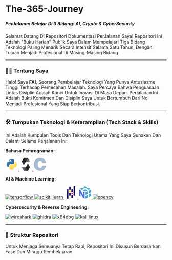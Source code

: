 # The-365-Journey

##### PerJalanan Belajar Di 3 Bidang: AI, Crypto & CyberSecurity

Selamat Datang Di Repositori Dokumentasi PerJalanan Saya! Repositori Ini Adalah "Buku Harian" Publik Saya Dalam Mempelajari Tiga Bidang Teknologi Paling Menarik Secara Intensif Selama Satu Tahun, Dengan Tujuan Menjadi Profesional Di Masing-Masing Bidang.

---

### 👨‍💻 **Tentang Saya**

Halo! Saya **FAI**, Seorang Pembelajar Teknologi Yang Punya Antusiasme Tinggi Terhadap Pemecahan Masalah. Saya Percaya Bahwa Penguasaan Lintas Disiplin Adalah Kunci Untuk Inovasi Di Masa Depan. Perjalanan Ini Adalah Bukti Komitmen Dan Disiplin Saya Untuk Bertumbuh Dari Nol Menjadi Profesional Yang Siap Berkontribusi.

---

### 🛠️ **Tumpukan Teknologi & Keterampilan (Tech Stack & Skills)**

Ini Adalah Kumpulan Tools Dan Teknologi Utama Yang Saya Gunakan Dan Dalami Selama Perjalanan Ini:

**Bahasa Pemrograman:**
<p align="left">
  <a href="https://www.python.org" target="_blank" rel="noreferrer"> <img src="https://raw.githubusercontent.com/devicons/devicon/master/icons/python/python-original.svg" alt="python" width="40" height="40"/> </a>
  <a href="https://soliditylang.org/" target="_blank" rel="noreferrer"> <img src="https://raw.githubusercontent.com/devicons/devicon/master/icons/solidity/solidity-original.svg" alt="solidity" width="40" height="40"/> </a>
  <a href="https://www.cplusplus.com/" target="_blank" rel="noreferrer"> <img src="https://raw.githubusercontent.com/devicons/devicon/master/icons/c/c-original.svg" alt="C" width="40" height="40"/> </a>
</p>

**AI & Machine Learning:**
<p align="left">
  <a href="https://www.tensorflow.org" target="_blank" rel="noreferrer"> <img src="https://www.vectorlogo.zone/logos/tensorflow/tensorflow-icon.svg" alt="tensorflow" width="40" height="40"/> </a>
  <a href="https://scikit-learn.org/" target="_blank" rel="noreferrer"> <img src="https://upload.wikimedia.org/wikipedia/commons/0/05/Scikit_learn_logo_small.svg" alt="scikit_learn" width="40" height="40"/> </a>
  <a href="https://pandas.pydata.org/" target="_blank" rel="noreferrer"> <img src="https://raw.githubusercontent.com/devicons/devicon/2ae2a900d2f041da66e950e4d48052658d850630/icons/pandas/pandas-original.svg" alt="pandas" width="40" height="40"/> </a>
  <a href="https://numpy.org/" target="_blank" rel="noreferrer"> <img src="https://raw.githubusercontent.com/devicons/devicon/master/icons/numpy/numpy-original.svg" alt="numpy" width="40" height="40"/> </a>
  <a href="https://opencv.org/" target="_blank" rel="noreferrer"> <img src="https://www.vectorlogo.zone/logos/opencv/opencv-icon.svg" alt="opencv" width="40" height="40"/> </a>
</p>

**Cybersecurity & Reverse Engineering:**
<p align="left">
  <a href="https://www.wireshark.org/" target="_blank" rel="noreferrer"> <img src="https://www.vectorlogo.zone/logos/wireshark/wireshark-icon.svg" alt="wireshark" width="40" height="40"/> </a>
  <a href="https://ghidra-sre.org/" target="_blank" rel="noreferrer"> <img src="https://upload.wikimedia.org/wikipedia/commons/3/36/Ghidra_logo.png" alt="ghidra" width="40" height="40"/> </a>
  <a href="https://x64dbg.com/" target="_blank" rel="noreferrer"> <img src="https://x64dbg.com/favicon.ico" alt="x64dbg" width="40" height="40"/> </a>
  <a href="https://www.kali.org/" target="_blank" rel="noreferrer"> <img src="https://www.vectorlogo.zone/logos/kalilinux/kalilinux-icon.svg" alt="kali linux" width="40" height="40"/> </a>
</p>

---

### 📂 **Struktur Repositori**

Untuk Menjaga Semuanya Tetap Rapi, Repositori Ini Disusun Berdasarkan Fase Dan Minggu Pembelajaran:

